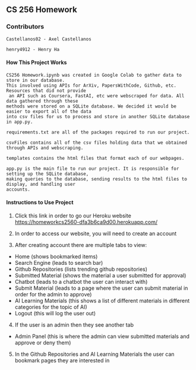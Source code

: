 ## CS 256 Homework


### Contributors 

    Castellanos02 - Axel Castellanos

    henry4912 - Henry Ha

#### How This Project Works

```
CS256 Homework.ipynb was created in Google Colab to gather data to store in our database. 
This involved using APIs for ArXiv, PapersWithCode, Github, etc. Resources that did not provide
 an API such as Coursera, FastAI, etc were webscraped for data. All data gathered through these
methods were stored on a SQLite database. We decided it would be easier to export all of the data
into csv files for us to process and store in another SQLite database in app.py.

requirements.txt are all of the packages required to run our project.

csvFiles contains all of the csv files holding data that we obtained through APIs and webscraping.

templates contains the html files that format each of our webpages.

app.py is the main file to run our project. It is responsible for setting up the SQLite database,
making queries to the database, sending results to the html files to display, and handling user
accounts.
```

#### Instructions to Use Project

1. Click this link in order to go our Heroku website https://homeworkcs2560-dfa3b6ca9d00.herokuapp.com/

2. In order to access our website, you will need to create an account

3. After creating account there are multiple tabs to view:
- Home (shows bookmarked items)
- Search Engine (leads to search bar)
- Github Repositories (lists trending github repositories)
- Submitted Material (shows the material a user submitted for approval)
- Chatbot (leads to a chatbot the user can interact with)
- Submit Material (leads to a page where the user can submit material in order for the admin to approve)
- AI Learning Materials (this shows a list of different materials in different categories for the topic of AI)
- Logout (this will log the user out)

4. If the user is an admin then they see another tab
- Admin Panel (this is where the admin can view submitted materials and approve or deny them)

5. In the Github Repositories and AI Learning Materials the user can bookmark pages they are interested in
